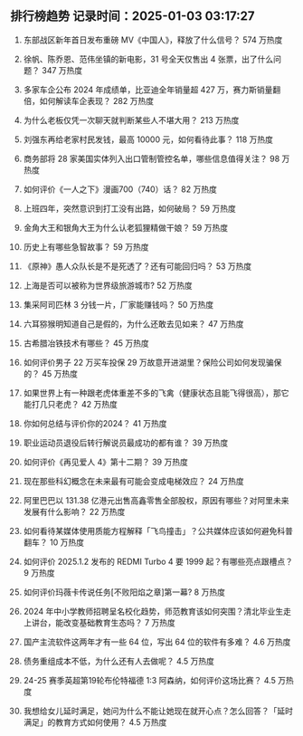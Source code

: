 
## 排行榜趋势 记录时间：2025-01-03 03:17:27
  
  1. 东部战区新年首日发布重磅 MV《中国人》，释放了什么信号？ 574 万热度
    
  2. 徐帆、陈乔恩、范伟坐镇的新电影，31 号全天仅售出 4 张票，出了什么问题？ 347 万热度
    
  3. 多家车企公布 2024 年成绩单，比亚迪全年销量超 427 万，赛力斯销量翻倍，如何解读车企表现？ 282 万热度
    
  4. 为什么老板仅凭一次聊天就判断某些人不堪大用？ 213 万热度
    
  5. 刘强东再给老家村民发钱，最高 10000 元，如何看待此事？ 118 万热度
    
  6. 商务部将 28 家美国实体列入出口管制管控名单，哪些信息值得关注？ 98 万热度
    
  7. 如何评价《一人之下》漫画700（740）话？ 82 万热度
    
  8. 上班四年，突然意识到打工没有出路，如何破局？ 59 万热度
    
  9. 金角大王和银角大王为什么认老狐狸精做干娘？ 59 万热度
    
  10. 历史上有哪些急智故事？ 59 万热度
    
  11. 《原神》愚人众队长是不是死透了？还有可能回归吗？ 53 万热度
    
  12. 上海是否可以被称为世界级旅游城市? 52 万热度
    
  13. 集采阿司匹林 3 分钱一片，厂家能赚钱吗？ 50 万热度
    
  14. 六耳猕猴明知道自己是假的，为什么还敢去见如来？ 47 万热度
    
  15. 古希腊冶铁技术有哪些？ 45 万热度
    
  16. 如何评价男子 22 万买车投保 29 万故意开进湖里？保险公司如何发现骗保的？ 45 万热度
    
  17. 如果世界上有一种跟老虎体重差不多的飞禽（健康状态且能飞得很高），那它能打几只老虎？ 42 万热度
    
  18. 你如何总结与评价你的2024？ 41 万热度
    
  19. 职业运动员退役后转行解说员最成功的都有谁？ 39 万热度
    
  20. 如何评价《再见爱人 4》第十二期？ 39 万热度
    
  21. 现在那些科幻概念在未来最有可能会变成电梯效应？ 24 万热度
    
  22. 阿里巴巴以 131.38 亿港元出售高鑫零售全部股权，原因有哪些？对阿里未来发展有什么影响？ 22 万热度
    
  23. 如何看待某媒体使用质能方程解释「飞鸟撞击」？公共媒体应该如何避免科普翻车？ 10 万热度
    
  24. 如何评价 2025.1.2 发布的 REDMI Turbo 4 要 1999 起？有哪些亮点跟槽点？ 9 万热度
    
  25. 如何评价玛薇卡传说任务[不败阳焰之章]第一幕? 8 万热度
    
  26. 2024 年中小学教师招聘呈名校化趋势，师范教育该如何突围？清北毕业生走上讲台，能改变基础教育生态吗？ 7 万热度
    
  27. 国产主流软件这两年才有一些 64 位，写出 64 位的软件有多难？ 4.6 万热度
    
  28. 债务重组成本不低，为什么还有人去做呢？ 4.5 万热度
    
  29. 24-25 赛季英超第19轮布伦特福德 1:3 阿森纳，如何评价这场比赛？ 4.5 万热度
    
  30. 我想给女儿延时满足，她问为什么不能让她现在就开心点？怎么回答？「延时满足」的教育方式如何使用？ 4.5 万热度
    